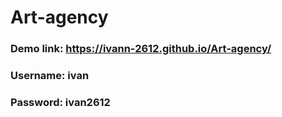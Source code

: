 # Art-agency

### Demo link:  https://ivann-2612.github.io/Art-agency/
### Username: ivan
### Password: ivan2612
